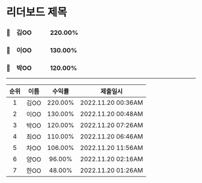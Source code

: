 # 리더보드 제목
### 🥇　김OO　　　220.00%
### 🥈　이OO　　　130.00%
### 🥉　박OO　　　120.00%
___
| 순위 | 이름 | 수익률 | 제출일시 |
|:----:|:----:|:-----:|:----:|
| 1 | 김OO | 220.00% | 2022.11.20 00:36AM |
| 2 | 이OO | 130.00% | 2022.11.20 00:48AM |
| 3 | 박OO | 120.00% | 2022.11.20 07:26AM |
| 4 | 최OO | 110.00% | 2022.11.20 06:46AM |
| 5 | 차OO | 106.00% | 2022.11.20 11:56AM |
| 6 | 양OO | 96.00% | 2022.11.20 02:16AM |
| 7 | 한OO | 48.00% | 2022.11.20 01:26AM |
